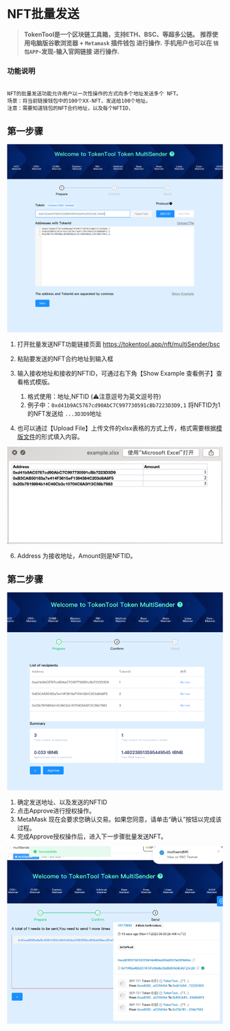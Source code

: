 # NFT批量发送

> **TokenTool是一个区块链工具箱，支持ETH、BSC、等超多公链。**
> **推荐使用电脑版谷歌浏览器 + `Metamask` 插件钱包 进行操作.**
> **手机用户也可以在 `钱包APP`-发现-输入官网链接 进行操作.**

### 功能说明

```

NFT的批量发送功能允许用户以一次性操作的方式向多个地址发送多个 NFT。
场景：将当前链接钱包中的100个XX-NFT，发送给100个地址。
注意：需要知道钱包的NFT合约地址，以及每个NFTID，

```

## 第一步骤

![nft-multiSender](../.gitbook/assets/nft/image-20231117161814363.png)

1. 打开批量发送NFT功能链接页面 https://tokentool.app/nft/multiSender/bsc

2. 粘贴要发送的NFT合约地址到输入框

3. 输入接收地址和接收的NFTID，可通过右下角【Show Example 查看例子】查看格式模版。
   1. 格式使用：地址,NFTID (⚠️注意逗号为英文逗号符)
   1. 例子中：`0xd41b9AC5767cd90AbC7C997730591cBb7223D3D9,1` 将NFTID为1的NFT发送给 `...3D3D9`地址
   
4. 也可以通过【Upload File】上传文件的xlsx表格的方式上传，格式需要根据[模版文件](https://tokentool.app/example.xlsx)的形式填入内容。

![nft-multiSender](../.gitbook/assets/nft/image-20231117162124689.png)

6. Address 为接收地址，Amount则是NFTID。

## 第二步骤

![nft-multiSender](../.gitbook/assets/nft/image-20231117162504488.png)

1. 确定发送地址、以及发送的NFTID
2. 点击Approve进行授权操作。
3. MetaMask 现在会要求您确认交易。如果您同意，请单击“确认”按钮以完成该过程。
4. 完成Approve授权操作后，进入下一步骤批量发送NFT。

![nft-multiSender](../.gitbook/assets/nft/image-20231117163116173.png)

